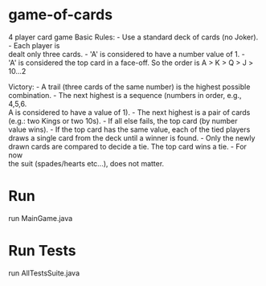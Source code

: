 # game-of-cards
4 player card game
Basic Rules: - Use a standard deck of cards (no Joker). - Each player is       
dealt only three cards. - 'A' is considered to have a number value of 1. -     
'A' is considered the top card in a face-off. So the order is A > K > Q > J >  
10...2                                                                         
                                                                               
Victory: - A trail (three cards of the same number) is the highest possible    
combination. - The next highest is a sequence (numbers in order, e.g., 4,5,6.  
A is considered to have a value of 1). - The next highest is a pair of cards   
(e.g.: two Kings or two 10s). - If all else fails, the top card (by number     
value wins). - If the top card has the same value, each of the tied players    
draws a single card from the deck until a winner is found. - Only the newly    
drawn cards are compared to decide a tie. The top card wins a tie. - For now   
the suit (spades/hearts etc...), does not matter.  

# Run
  run MainGame.java

# Run Tests
  run AllTestsSuite.java
